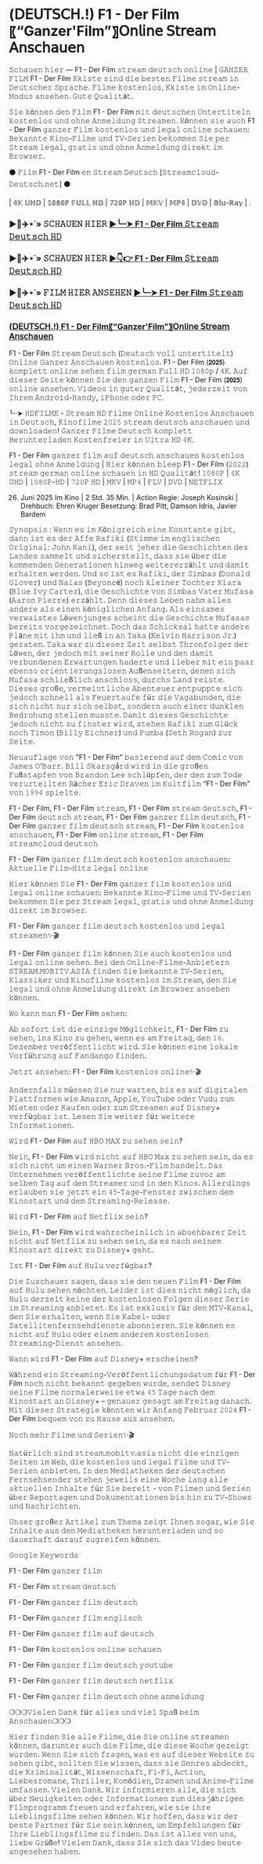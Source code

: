 # (𝖣𝖤𝖴𝖳𝖲𝖢𝖧.!) F1 - Der Film〖“Ganzer'Film”〗𝖮𝗇𝗅𝗂𝗇𝖾 𝖲𝗍𝗋𝖾𝖺𝗆 𝖠𝗇𝗌𝖼𝗁𝖺𝗎𝖾𝗇

𝚂𝚌𝚑𝚊𝚞𝚎𝚗 𝚑𝚒𝚎𝚛 ― F1 - Der Film 𝚜𝚝𝚛𝚎𝚊𝚖 𝚍𝚎𝚞𝚝𝚜𝚌𝚑 𝚘𝚗𝚕𝚒𝚗𝚎 | 𝙶𝙰𝙽𝚉𝙴𝚁 𝙵𝙸𝙻𝙼 F1 - Der Film 𝙺𝚔𝚒𝚜𝚝𝚎 𝚜𝚒𝚗𝚍 𝚍𝚒𝚎 𝚋𝚎𝚜𝚝𝚎𝚗 𝙵𝚒𝚕𝚖𝚎 𝚜𝚝𝚛𝚎𝚊𝚖 𝚒𝚗 𝙳𝚎𝚞𝚝𝚜𝚌𝚑𝚎𝚛 𝚂𝚙𝚛𝚊𝚌𝚑𝚎. 𝙵𝚒𝚕𝚖𝚎 𝚔𝚘𝚜𝚝𝚎𝚗𝚕𝚘𝚜, 𝙺𝚔𝚒𝚜𝚝𝚎 𝚒𝚖 𝙾𝚗𝚕𝚒𝚗𝚎-𝙼𝚘𝚍𝚞𝚜 𝚊𝚗𝚜𝚎𝚑𝚎𝚗. 𝙶𝚞𝚝𝚎 𝚀𝚞𝚊𝚕𝚒𝚝ä𝚝.

𝚂𝚒𝚎 𝚔ö𝚗𝚗𝚎𝚗 𝚍𝚎𝚗 𝙵𝚒𝚕𝚖 F1 - Der Film 𝚖𝚒𝚝 𝚍𝚎𝚞𝚝𝚜𝚌𝚑𝚎𝚗 𝚄𝚗𝚝𝚎𝚛𝚝𝚒𝚝𝚎𝚕𝚗 𝚔𝚘𝚜𝚝𝚎𝚗𝚕𝚘𝚜 𝚞𝚗𝚍 𝚘𝚑𝚗𝚎 𝙰𝚗𝚖𝚎𝚕𝚍𝚞𝚗𝚐 𝚂𝚝𝚛𝚎𝚊𝚖𝚎𝚗. 𝙺ö𝚗𝚗𝚎𝚗 𝚜𝚒𝚎 𝚊𝚞𝚌𝚑 F1 - Der Film 𝚐𝚊𝚗𝚣𝚎𝚛 𝙵𝚒𝚕𝚖 𝚔𝚘𝚜𝚝𝚎𝚗𝚕𝚘𝚜 𝚞𝚗𝚍 𝚕𝚎𝚐𝚊𝚕 𝚘𝚗𝚕𝚒𝚗𝚎 𝚜𝚌𝚑𝚊𝚞𝚎𝚗: 𝙱𝚎𝚔𝚊𝚗𝚗𝚝𝚎 𝙺𝚒𝚗𝚘-𝙵𝚒𝚕𝚖𝚎 𝚞𝚗𝚍 𝚃𝚅-𝚂𝚎𝚛𝚒𝚎𝚗 𝚋𝚎𝚔𝚘𝚖𝚖𝚎𝚗 𝚂𝚒𝚎 𝚙𝚎𝚛 𝚂𝚝𝚛𝚎𝚊𝚖 𝚕𝚎𝚐𝚊𝚕, 𝚐𝚛𝚊𝚝𝚒𝚜 𝚞𝚗𝚍 𝚘𝚑𝚗𝚎 𝙰𝚗𝚖𝚎𝚕𝚍𝚞𝚗𝚐 𝚍𝚒𝚛𝚎𝚔𝚝 𝚒𝚖 𝙱𝚛𝚘𝚠𝚜𝚎𝚛.

⚫ 𝙵𝚒𝚕𝚖 F1 - Der Film 𝚎𝚗 𝚂𝚝𝚛𝚎𝚊𝚖 𝙳𝚎𝚞𝚝𝚜𝚌𝚑 [𝚂𝚝𝚛𝚎𝚊𝚖𝚌𝚕𝚘𝚞𝚍-𝙳𝚎𝚞𝚝𝚜𝚌𝚑.𝚗𝚎𝚝] ⚫

| 𝟜𝕂 𝕌ℍ𝔻 | 𝟙𝟘𝟠𝟘ℙ 𝔽𝕌𝕃𝕃 ℍ𝔻 | 𝟟𝟚𝟘ℙ ℍ𝔻 | 𝕄𝕂𝕍 | 𝕄ℙ𝟜 | 𝔻𝕍𝔻 | 𝔹𝕝𝕦-ℝ𝕒𝕪 | .

### ▶️🔹✈️⋆˙» 𝚂𝙲𝙷𝙰𝚄𝙴𝙽 𝙷𝙸𝙴𝚁 [▶️╰┈➤ F1 - Der Film 𝚂𝚝𝚛𝚎𝚊𝚖 𝙳𝚎𝚞𝚝𝚜𝚌𝚑 𝙷𝙳](https://t.co/uEZcRUqeC3)

### ▶️🔹✈️⋆˙» 𝚂𝙲𝙷𝙰𝚄𝙴𝙽 𝙷𝙸𝙴𝚁 [▶👇👉 F1 - Der Film 𝚂𝚝𝚛𝚎𝚊𝚖 𝙳𝚎𝚞𝚝𝚜𝚌𝚑 𝙷𝙳](https://t.co/uEZcRUqeC3)

### ▶️🔹✈️⋆˙» 𝙵𝙸𝙻𝙼 𝙷𝙸𝙴𝚁 𝙰𝙽𝚂𝙴𝙷𝙴𝙽 [▶️╰┈➤ F1 - Der Film 𝚂𝚝𝚛𝚎𝚊𝚖 𝙳𝚎𝚞𝚝𝚜𝚌𝚑 𝙷𝙳](https://t.co/uEZcRUqeC3)

### [(𝖣𝖤𝖴𝖳𝖲𝖢𝖧.!) F1 - Der Film〖“Ganzer'Film”〗𝖮𝗇𝗅𝗂𝗇𝖾 𝖲𝗍𝗋𝖾𝖺𝗆 𝖠𝗇𝗌𝖼𝗁𝖺𝗎𝖾𝗇](https://t.co/uEZcRUqeC3)

F1 - Der Film 𝚂𝚝𝚛𝚎𝚊𝚖 𝙳𝚎𝚞𝚝𝚜𝚌𝚑 (𝙳𝚎𝚞𝚝𝚜𝚌𝚑 𝚟𝚘𝚕𝚕 𝚞𝚗𝚝𝚎𝚛𝚝𝚒𝚝𝚎𝚕𝚝) 𝙾𝚗𝚕𝚒𝚗𝚎 𝙶𝚊𝚗𝚣𝚎𝚛 𝙰𝚗𝚜𝚌𝚑𝚊𝚞𝚎𝚗 𝚔𝚘𝚜𝚝𝚎𝚗𝚕𝚘𝚜. F1 - Der Film (𝟮𝟬𝟮𝟱) 𝚔𝚘𝚖𝚙𝚕𝚎𝚝𝚝 𝚘𝚗𝚕𝚒𝚗𝚎 𝚜𝚎𝚑𝚎𝚗 𝚏𝚒𝚕𝚖 𝚐𝚎𝚛𝚖𝚊𝚗 𝙵𝚞𝚕𝚕 𝙷𝙳 𝟷𝟶𝟾𝟶𝚙 / 𝟺𝙺. 𝙰𝚞𝚏 𝚍𝚒𝚎𝚜𝚎𝚛 𝚂𝚎𝚒𝚝𝚎 𝚔ö𝚗𝚗𝚎𝚗 𝚂𝚒𝚎 𝚍𝚎𝚗 𝚐𝚊𝚗𝚣𝚎𝚗 𝙵𝚒𝚕𝚖 F1 - Der Film (𝟮𝟬𝟮𝟱) 𝚘𝚗𝚕𝚒𝚗𝚎 𝚊𝚗𝚜𝚎𝚑𝚎𝚗. 𝚅𝚒𝚍𝚎𝚘𝚜 𝚒𝚗 𝚐𝚞𝚝𝚎𝚛 𝚀𝚞𝚊𝚕𝚒𝚝ä𝚝, 𝚓𝚎𝚍𝚎𝚛𝚣𝚎𝚒𝚝 𝚟𝚘𝚗 𝙸𝚑𝚛𝚎𝚖 𝙰𝚗𝚍𝚛𝚘𝚒𝚍-𝙷𝚊𝚗𝚍𝚢, 𝚒𝙿𝚑𝚘𝚗𝚎 𝚘𝚍𝚎𝚛 𝙿𝙲.

╰┈➤ 𝙷𝙳𝙵𝙸𝙻𝙼𝙴 - 𝚂𝚝𝚛𝚎𝚊𝚖 𝙷𝙳 𝙵𝚒𝚕𝚖𝚎 𝙾𝚗𝚕𝚒𝚗𝚎 𝙺𝚘𝚜𝚝𝚎𝚗𝚕𝚘𝚜 𝙰𝚗𝚜𝚌𝚑𝚊𝚞𝚎𝚗 𝚒𝚗 𝙳𝚎𝚞𝚝𝚜𝚌𝚑, 𝙺𝚒𝚗𝚘𝚏𝚒𝚕𝚖𝚎 𝟸𝟶𝟸𝟻 𝚜𝚝𝚛𝚎𝚊𝚖 𝚍𝚎𝚞𝚝𝚜𝚌𝚑 𝚊𝚗𝚜𝚌𝚑𝚊𝚞𝚎𝚗 𝚞𝚗𝚍 𝚍𝚘𝚠𝚗𝚕𝚘𝚊𝚍𝚎𝚗! 𝙶𝚊𝚗𝚣𝚎𝚛 𝙵𝚒𝚕𝚖𝚎 𝙳𝚎𝚞𝚝𝚜𝚌𝚑 𝚔𝚘𝚖𝚙𝚕𝚎𝚝𝚝 𝙷𝚎𝚛𝚞𝚗𝚝𝚎𝚛𝚕𝚊𝚍𝚎𝚗 𝙺𝚘𝚜𝚝𝚎𝚗𝚏𝚛𝚎𝚒𝚎𝚛 𝚒𝚗 𝚄𝚕𝚝𝚛𝚊 𝙷𝙳 𝟺𝙺.

F1 - Der Film 𝚐𝚊𝚗𝚣𝚎𝚛 𝚏𝚒𝚕𝚖 𝚊𝚞𝚏 𝚍𝚎𝚞𝚝𝚜𝚌𝚑 𝚊𝚗𝚜𝚌𝚑𝚊𝚞𝚎𝚗 𝚔𝚘𝚜𝚝𝚎𝚗𝚕𝚘𝚜 𝚕𝚎𝚐𝚊𝚕 𝚘𝚑𝚗𝚎 𝙰𝚗𝚖𝚎𝚕𝚍𝚞𝚗𝚐 | 𝙷𝚒𝚎𝚛 𝚔ö𝚗𝚗𝚎𝚗 𝚋𝚕𝚎𝚎𝚙 F1 - Der Film (𝟸𝟶𝟸𝟸) 𝚜𝚝𝚛𝚎𝚊𝚖 𝚐𝚎𝚛𝚖𝚊𝚗 𝚘𝚗𝚕𝚒𝚗𝚎 𝚜𝚌𝚑𝚊𝚞𝚎𝚗 𝚒𝚗 𝙷𝙳 𝚀𝚞𝚊𝚕𝚒𝚝ä𝚝! 𝟷𝟶𝟾𝟶𝙿 | 𝟺𝙺 𝚄𝙷𝙳 | 𝟷𝟶𝟾𝟶𝙿-𝙷𝙳 | 𝟽𝟸𝟶𝙿 𝙷𝙳 | 𝙼𝙺𝚅 | 𝙼𝙿𝟺 | 𝙵𝙻𝚅 | 𝙳𝚅𝙳 | 𝙽𝙴𝚃𝙵𝙻𝙸𝚇

26. Juni 2025 Im Kino | 2 Std. 35 Min. | Action
Regie: Joseph Kosinski | Drehbuch: Ehren Kruger
Besetzung: Brad Pitt, Damson Idris, Javier Bardem

𝚂𝚢𝚗𝚘𝚙𝚜𝚒𝚜 : 𝚆𝚎𝚗𝚗 𝚎𝚜 𝚒𝚖 𝙺ö𝚗𝚒𝚐𝚛𝚎𝚒𝚌𝚑 𝚎𝚒𝚗𝚎 𝙺𝚘𝚗𝚜𝚝𝚊𝚗𝚝𝚎 𝚐𝚒𝚋𝚝, 𝚍𝚊𝚗𝚗 𝚒𝚜𝚝 𝚎𝚜 𝚍𝚎𝚛 𝙰𝚏𝚏𝚎 𝚁𝚊𝚏𝚒𝚔𝚒 (𝚂𝚝𝚒𝚖𝚖𝚎 𝚒𝚖 𝚎𝚗𝚐𝚕𝚒𝚜𝚌𝚑𝚎𝚗 𝙾𝚛𝚒𝚐𝚒𝚗𝚊𝚕: 𝙹𝚘𝚑𝚗 𝙺𝚊𝚗𝚒), 𝚍𝚎𝚛 𝚜𝚎𝚒𝚝 𝚓𝚎𝚑𝚎𝚛 𝚍𝚒𝚎 𝙶𝚎𝚜𝚌𝚑𝚒𝚌𝚑𝚝𝚎𝚗 𝚍𝚎𝚜 𝙻𝚊𝚗𝚍𝚎𝚜 𝚜𝚊𝚖𝚖𝚎𝚕𝚝 𝚞𝚗𝚍 𝚜𝚒𝚌𝚑𝚎𝚛𝚜𝚝𝚎𝚕𝚕𝚝, 𝚍𝚊𝚜𝚜 𝚜𝚒𝚎 ü𝚋𝚎𝚛 𝚍𝚒𝚎 𝚔𝚘𝚖𝚖𝚎𝚗𝚍𝚎𝚗 𝙶𝚎𝚗𝚎𝚛𝚊𝚝𝚒𝚘𝚗𝚎𝚗 𝚑𝚒𝚗𝚠𝚎𝚐 𝚠𝚎𝚒𝚝𝚎𝚛𝚎𝚛𝚣ä𝚑𝚕𝚝 𝚞𝚗𝚍 𝚍𝚊𝚖𝚒𝚝 𝚎𝚛𝚑𝚊𝚕𝚝𝚎𝚗 𝚠𝚎𝚛𝚍𝚎𝚗. 𝚄𝚗𝚍 𝚜𝚘 𝚒𝚜𝚝 𝚎𝚜 𝚁𝚊𝚏𝚒𝚔𝚒, 𝚍𝚎𝚛 𝚂𝚒𝚖𝚋𝚊𝚜 (𝙳𝚘𝚗𝚊𝚕𝚍 𝙶𝚕𝚘𝚟𝚎𝚛) 𝚞𝚗𝚍 𝙽𝚊𝚕𝚊𝚜 (𝙱𝚎𝚢𝚘𝚗𝚌é) 𝚗𝚘𝚌𝚑 𝚔𝚕𝚎𝚒𝚗𝚎𝚛 𝚃𝚘𝚌𝚑𝚝𝚎𝚛 𝙺𝚒𝚊𝚛𝚊 (𝙱𝚕𝚞𝚎 𝙸𝚟𝚢 𝙲𝚊𝚛𝚝𝚎𝚛), 𝚍𝚒𝚎 𝙶𝚎𝚜𝚌𝚑𝚒𝚌𝚑𝚝𝚎 𝚟𝚘𝚗 𝚂𝚒𝚖𝚋𝚊𝚜 𝚅𝚊𝚝𝚎𝚛 𝙼𝚞𝚏𝚊𝚜𝚊 (𝙰𝚊𝚛𝚘𝚗 𝙿𝚒𝚎𝚛𝚛𝚎) 𝚎𝚛𝚣ä𝚑𝚕𝚝. 𝙳𝚎𝚗𝚗 𝚍𝚒𝚎𝚜𝚎𝚜 𝙻𝚎𝚋𝚎𝚗 𝚗𝚊𝚑𝚖 𝚊𝚕𝚕𝚎𝚜 𝚊𝚗𝚍𝚎𝚛𝚎 𝚊𝚕𝚜 𝚎𝚒𝚗𝚎𝚗 𝚔ö𝚗𝚒𝚐𝚕𝚒𝚌𝚑𝚎𝚗 𝙰𝚗𝚏𝚊𝚗𝚐. 𝙰𝚕𝚜 𝚎𝚒𝚗𝚜𝚊𝚖𝚎𝚜 𝚟𝚎𝚛𝚠𝚊𝚒𝚜𝚝𝚎𝚜 𝙻ö𝚠𝚎𝚗𝚓𝚞𝚗𝚐𝚎𝚜 𝚜𝚌𝚑𝚎𝚒𝚗𝚝 𝚍𝚒𝚎 𝙶𝚎𝚜𝚌𝚑𝚒𝚌𝚑𝚝𝚎 𝙼𝚞𝚏𝚊𝚜𝚊𝚜 𝚋𝚎𝚛𝚎𝚒𝚝𝚜 𝚟𝚘𝚛𝚐𝚎𝚣𝚎𝚒𝚌𝚑𝚗𝚎𝚝. 𝙳𝚘𝚌𝚑 𝚍𝚊𝚜 𝚂𝚌𝚑𝚒𝚌𝚔𝚜𝚊𝚕 𝚑𝚊𝚝𝚝𝚎 𝚊𝚗𝚍𝚎𝚛𝚎 𝙿𝚕ä𝚗𝚎 𝚖𝚒𝚝 𝚒𝚑𝚖 𝚞𝚗𝚍 𝚕𝚒𝚎ß 𝚒𝚗 𝚊𝚗 𝚃𝚊𝚔𝚊 (𝙺𝚎𝚕𝚟𝚒𝚗 𝙷𝚊𝚛𝚛𝚒𝚜𝚘𝚗 𝙹𝚛.) 𝚐𝚎𝚛𝚊𝚝𝚎𝚗. 𝚃𝚊𝚔𝚊 𝚠𝚊𝚛 𝚣𝚞 𝚍𝚒𝚎𝚜𝚎𝚛 𝚉𝚎𝚒𝚝 𝚜𝚎𝚕𝚋𝚜𝚝 𝚃𝚑𝚛𝚘𝚗𝚏𝚘𝚕𝚐𝚎𝚛 𝚍𝚎𝚛 𝙻ö𝚠𝚎𝚗, 𝚍𝚎𝚛 𝚓𝚎𝚍𝚘𝚌𝚑 𝚖𝚒𝚝 𝚜𝚎𝚒𝚗𝚎𝚛 𝚁𝚘𝚕𝚕𝚎 𝚞𝚗𝚍 𝚍𝚎𝚗 𝚍𝚊𝚖𝚒𝚝 𝚟𝚎𝚛𝚋𝚞𝚗𝚍𝚎𝚗𝚎𝚗 𝙴𝚛𝚠𝚊𝚛𝚝𝚞𝚗𝚐𝚎𝚗 𝚑𝚊𝚍𝚎𝚛𝚝𝚎 𝚞𝚗𝚍 𝚕𝚒𝚎𝚋𝚎𝚛 𝚖𝚒𝚝 𝚎𝚒𝚗 𝚙𝚊𝚊𝚛 𝚎𝚋𝚎𝚗𝚜𝚘 𝚘𝚛𝚒𝚎𝚗𝚝𝚒𝚎𝚛𝚞𝚗𝚐𝚜𝚕𝚘𝚜𝚎𝚗 𝙰𝚞ß𝚎𝚗𝚜𝚎𝚒𝚝𝚎𝚛𝚗, 𝚍𝚎𝚗𝚎𝚗 𝚜𝚒𝚌𝚑 𝙼𝚞𝚏𝚊𝚜𝚊 𝚜𝚌𝚑𝚕𝚒𝚎ß𝚕𝚒𝚌𝚑 𝚊𝚗𝚜𝚌𝚑𝚕𝚘𝚜𝚜, 𝚍𝚞𝚛𝚌𝚑𝚜 𝙻𝚊𝚗𝚍 𝚛𝚎𝚒𝚜𝚝𝚎. 𝙳𝚒𝚎𝚜𝚎𝚜 𝚐𝚛𝚘ß𝚎, 𝚟𝚎𝚛𝚖𝚎𝚒𝚗𝚝𝚕𝚒𝚌𝚑𝚎 𝙰𝚋𝚎𝚗𝚝𝚎𝚞𝚎𝚛 𝚎𝚗𝚝𝚙𝚞𝚙𝚙𝚝𝚎 𝚜𝚒𝚌𝚑 𝚓𝚎𝚍𝚘𝚌𝚑 𝚜𝚌𝚑𝚗𝚎𝚕𝚕 𝚊𝚕𝚜 𝙵𝚎𝚞𝚎𝚛𝚝𝚊𝚞𝚏𝚎 𝚏ü𝚛 𝚍𝚒𝚎 𝚅𝚊𝚐𝚊𝚋𝚞𝚗𝚍𝚎𝚗, 𝚍𝚒𝚎 𝚜𝚒𝚌𝚑 𝚗𝚒𝚌𝚑𝚝 𝚗𝚞𝚛 𝚜𝚒𝚌𝚑 𝚜𝚎𝚕𝚋𝚜𝚝, 𝚜𝚘𝚗𝚍𝚎𝚛𝚗 𝚊𝚞𝚌𝚑 𝚎𝚒𝚗𝚎𝚛 𝚍𝚞𝚗𝚔𝚕𝚎𝚗 𝙱𝚎𝚍𝚛𝚘𝚑𝚞𝚗𝚐 𝚜𝚝𝚎𝚕𝚕𝚎𝚗 𝚖𝚞𝚜𝚜𝚝𝚎. 𝙳𝚊𝚖𝚒𝚝 𝚍𝚒𝚎𝚜𝚎𝚜 𝙶𝚎𝚜𝚌𝚑𝚒𝚌𝚑𝚝𝚎 𝚓𝚎𝚍𝚘𝚌𝚑 𝚗𝚒𝚌𝚑𝚝 𝚣𝚞 𝚏𝚒𝚗𝚜𝚝𝚎𝚛 𝚠𝚒𝚛𝚍, 𝚜𝚝𝚎𝚑𝚎𝚗 𝚁𝚊𝚏𝚒𝚔𝚒 𝚣𝚞𝚖 𝙶𝚕ü𝚌𝚔 𝚗𝚘𝚌𝚑 𝚃𝚒𝚖𝚘𝚗 (𝙱𝚒𝚕𝚕𝚢 𝙴𝚒𝚌𝚑𝚗𝚎𝚛) 𝚞𝚗𝚍 𝙿𝚞𝚖𝚋𝚊 (𝚂𝚎𝚝𝚑 𝚁𝚘𝚐𝚊𝚗) 𝚣𝚞𝚛 𝚂𝚎𝚒𝚝𝚎.

𝙽𝚎𝚞𝚊𝚞𝚏𝚕𝚊𝚐𝚎 𝚟𝚘𝚗 "F1 - Der Film" 𝚋𝚊𝚜𝚒𝚎𝚛𝚎𝚗𝚍 𝚊𝚞𝚏 𝚍𝚎𝚖 𝙲𝚘𝚖𝚒𝚌 𝚟𝚘𝚗 𝙹𝚊𝚖𝚎𝚜 𝙾'𝙱𝚊𝚛𝚛. 𝙱𝚒𝚕𝚕 𝚂𝚔𝚊𝚛𝚜𝚐å𝚛𝚍 𝚠𝚒𝚛𝚍 𝚒𝚗 𝚍𝚒𝚎 𝚐𝚛𝚘ß𝚎𝚗 𝙵𝚞ß𝚜𝚝𝚊𝚙𝚏𝚎𝚗 𝚟𝚘𝚗 𝙱𝚛𝚊𝚗𝚍𝚘𝚗 𝙻𝚎𝚎 𝚜𝚌𝚑𝚕ü𝚙𝚏𝚎𝚗, 𝚍𝚎𝚛 𝚍𝚎𝚗 𝚣𝚞𝚖 𝚃𝚘𝚍𝚎 𝚟𝚎𝚛𝚞𝚛𝚝𝚎𝚒𝚕𝚝𝚎𝚗 𝚁ä𝚌𝚑𝚎𝚛 𝙴𝚛𝚒𝚌 𝙳𝚛𝚊𝚟𝚎𝚗 𝚒𝚖 𝙺𝚞𝚕𝚝𝚏𝚒𝚕𝚖 “F1 - Der Film" 𝚟𝚘𝚗 𝟷𝟿𝟿𝟺 𝚜𝚙𝚒𝚎𝚕𝚝𝚎.

F1 - Der Film, F1 - Der Film 𝚜𝚝𝚛𝚎𝚊𝚖, F1 - Der Film 𝚜𝚝𝚛𝚎𝚊𝚖 𝚍𝚎𝚞𝚝𝚜𝚌𝚑, F1 - Der Film 𝚍𝚎𝚞𝚝𝚜𝚌𝚑 𝚜𝚝𝚛𝚎𝚊𝚖, F1 - Der Film 𝚐𝚊𝚗𝚣𝚎𝚛 𝚏𝚒𝚕𝚖 𝚍𝚎𝚞𝚝𝚜𝚌𝚑, F1 - Der Film 𝚐𝚊𝚗𝚣𝚎𝚛 𝚏𝚒𝚕𝚖 𝚍𝚎𝚞𝚝𝚜𝚌𝚑 𝚜𝚝𝚛𝚎𝚊𝚖, F1 - Der Film 𝚔𝚘𝚜𝚝𝚎𝚗𝚕𝚘𝚜 𝚊𝚗𝚜𝚌𝚑𝚊𝚞𝚎𝚗, F1 - Der Film 𝚘𝚗𝚕𝚒𝚗𝚎 𝚜𝚝𝚛𝚎𝚊𝚖, F1 - Der Film 𝚜𝚝𝚛𝚎𝚊𝚖𝚌𝚕𝚘𝚞𝚍 𝚍𝚎𝚞𝚝𝚜𝚌𝚑

F1 - Der Film 𝚐𝚊𝚗𝚣𝚎𝚛 𝚏𝚒𝚕𝚖 𝚍𝚎𝚞𝚝𝚜𝚌𝚑 𝚔𝚘𝚜𝚝𝚎𝚗𝚕𝚘𝚜 𝚊𝚗𝚜𝚌𝚑𝚊𝚞𝚎𝚗: 𝙰𝚔𝚝𝚞𝚎𝚕𝚕𝚎 𝙵𝚒𝚕𝚖-𝙷𝚒𝚝𝚜 𝚕𝚎𝚐𝚊𝚕 𝚘𝚗𝚕𝚒𝚗𝚎

𝙷𝚒𝚎𝚛 𝚔ö𝚗𝚗𝚎𝚗 𝚂𝚒𝚎 F1 - Der Film 𝚐𝚊𝚗𝚣𝚎𝚛 𝚏𝚒𝚕𝚖 𝚔𝚘𝚜𝚝𝚎𝚗𝚕𝚘𝚜 𝚞𝚗𝚍 𝚕𝚎𝚐𝚊𝚕 𝚘𝚗𝚕𝚒𝚗𝚎 𝚜𝚌𝚑𝚊𝚞𝚎𝚗: 𝙱𝚎𝚔𝚊𝚗𝚗𝚝𝚎 𝙺𝚒𝚗𝚘-𝙵𝚒𝚕𝚖𝚎 𝚞𝚗𝚍 𝚃𝚅-𝚂𝚎𝚛𝚒𝚎𝚗 𝚋𝚎𝚔𝚘𝚖𝚖𝚎𝚗 𝚂𝚒𝚎 𝚙𝚎𝚛 𝚂𝚝𝚛𝚎𝚊𝚖 𝚕𝚎𝚐𝚊𝚕, 𝚐𝚛𝚊𝚝𝚒𝚜 𝚞𝚗𝚍 𝚘𝚑𝚗𝚎 𝙰𝚗𝚖𝚎𝚕𝚍𝚞𝚗𝚐 𝚍𝚒𝚛𝚎𝚔𝚝 𝚒𝚖 𝙱𝚛𝚘𝚠𝚜𝚎𝚛.

F1 - Der Film 𝚐𝚊𝚗𝚣𝚎𝚛 𝚏𝚒𝚕𝚖 𝚍𝚎𝚞𝚝𝚜𝚌𝚑 𝚔𝚘𝚜𝚝𝚎𝚗𝚕𝚘𝚜 𝚞𝚗𝚍 𝚕𝚎𝚐𝚊𝚕 𝚜𝚝𝚛𝚎𝚊𝚖𝚎𝚗✨🎬

F1 - Der Film 𝚐𝚊𝚗𝚣𝚎𝚛 𝚏𝚒𝚕𝚖 𝚔ö𝚗𝚗𝚎𝚗 𝚂𝚒𝚎 𝚊𝚞𝚌𝚑 𝚔𝚘𝚜𝚝𝚎𝚗𝚕𝚘𝚜 𝚞𝚗𝚍 𝚕𝚎𝚐𝚊𝚕 𝚘𝚗𝚕𝚒𝚗𝚎 𝚜𝚎𝚑𝚎𝚗. 𝙱𝚎𝚒 𝚍𝚎𝚗 𝙾𝚗𝚕𝚒𝚗𝚎-𝙵𝚒𝚕𝚖𝚎-𝙰𝚗𝚋𝚒𝚎𝚝𝚎𝚛𝚗 𝚂𝚃𝚁𝙴𝙰𝙼.𝙼𝙾𝙱𝙸𝚃𝚅.𝙰𝚂𝙸𝙰 𝚏𝚒𝚗𝚍𝚎𝚗 𝚂𝚒𝚎 𝚋𝚎𝚔𝚊𝚗𝚗𝚝𝚎 𝚃𝚅-𝚂𝚎𝚛𝚒𝚎𝚗, 𝙺𝚕𝚊𝚜𝚜𝚒𝚔𝚎𝚛 𝚞𝚗𝚍 𝙺𝚒𝚗𝚘𝚏𝚒𝚕𝚖𝚎 𝚔𝚘𝚜𝚝𝚎𝚗𝚕𝚘𝚜 𝚒𝚖 𝚂𝚝𝚛𝚎𝚊𝚖, 𝚍𝚎𝚗 𝚂𝚒𝚎 𝚕𝚎𝚐𝚊𝚕 𝚞𝚗𝚍 𝚘𝚑𝚗𝚎 𝙰𝚗𝚖𝚎𝚕𝚍𝚞𝚗𝚐 𝚍𝚒𝚛𝚎𝚔𝚝 𝚒𝚖 𝙱𝚛𝚘𝚠𝚜𝚎𝚛 𝚊𝚗𝚜𝚎𝚑𝚎𝚗 𝚔ö𝚗𝚗𝚎𝚗.

𝚆𝚘 𝚔𝚊𝚗𝚗 𝚖𝚊𝚗 F1 - Der Film 𝚜𝚎𝚑𝚎𝚗:

𝙰𝚋 𝚜𝚘𝚏𝚘𝚛𝚝 𝚒𝚜𝚝 𝚍𝚒𝚎 𝚎𝚒𝚗𝚣𝚒𝚐𝚎 𝙼ö𝚐𝚕𝚒𝚌𝚑𝚔𝚎𝚒𝚝, F1 - Der Film 𝚣𝚞 𝚜𝚎𝚑𝚎𝚗, 𝚒𝚗𝚜 𝙺𝚒𝚗𝚘 𝚣𝚞 𝚐𝚎𝚑𝚎𝚗, 𝚠𝚎𝚗𝚗 𝚎𝚜 𝚊𝚖 𝙵𝚛𝚎𝚒𝚝𝚊𝚐, 𝚍𝚎𝚗 𝟷𝟼. 𝙳𝚎𝚣𝚎𝚖𝚋𝚎𝚛 𝚟𝚎𝚛ö𝚏𝚏𝚎𝚗𝚝𝚕𝚒𝚌𝚑𝚝 𝚠𝚒𝚛𝚍. 𝚂𝚒𝚎 𝚔ö𝚗𝚗𝚎𝚗 𝚎𝚒𝚗𝚎 𝚕𝚘𝚔𝚊𝚕𝚎 𝚅𝚘𝚛𝚏ü𝚑𝚛𝚞𝚗𝚐 𝚊𝚞𝚏 𝙵𝚊𝚗𝚍𝚊𝚗𝚐𝚘 𝚏𝚒𝚗𝚍𝚎𝚗.

𝙹𝚎𝚝𝚣𝚝 𝚊𝚗𝚜𝚎𝚑𝚎𝚗: F1 - Der Film 𝚔𝚘𝚜𝚝𝚎𝚗𝚕𝚘𝚜 𝚘𝚗𝚕𝚒𝚗𝚎✨🎬

𝙰𝚗𝚍𝚎𝚛𝚗𝚏𝚊𝚕𝚕𝚜 𝚖ü𝚜𝚜𝚎𝚗 𝚂𝚒𝚎 𝚗𝚞𝚛 𝚠𝚊𝚛𝚝𝚎𝚗, 𝚋𝚒𝚜 𝚎𝚜 𝚊𝚞𝚏 𝚍𝚒𝚐𝚒𝚝𝚊𝚕𝚎𝚗 𝙿𝚕𝚊𝚝𝚝𝚏𝚘𝚛𝚖𝚎𝚗 𝚠𝚒𝚎 𝙰𝚖𝚊𝚣𝚘𝚗, 𝙰𝚙𝚙𝚕𝚎, 𝚈𝚘𝚞𝚃𝚞𝚋𝚎 𝚘𝚍𝚎𝚛 𝚅𝚞𝚍𝚞 𝚣𝚞𝚖 𝙼𝚒𝚎𝚝𝚎𝚗 𝚘𝚍𝚎𝚛 𝙺𝚊𝚞𝚏𝚎𝚗 𝚘𝚍𝚎𝚛 𝚣𝚞𝚖 𝚂𝚝𝚛𝚎𝚊𝚖𝚎𝚗 𝚊𝚞𝚏 𝙳𝚒𝚜𝚗𝚎𝚢+ 𝚟𝚎𝚛𝚏ü𝚐𝚋𝚊𝚛 𝚒𝚜𝚝. 𝙻𝚎𝚜𝚎𝚗 𝚂𝚒𝚎 𝚠𝚎𝚒𝚝𝚎𝚛 𝚏ü𝚛 𝚠𝚎𝚒𝚝𝚎𝚛𝚎 𝙸𝚗𝚏𝚘𝚛𝚖𝚊𝚝𝚒𝚘𝚗𝚎𝚗.

𝚆𝚒𝚛𝚍 F1 - Der Film 𝚊𝚞𝚏 𝙷𝙱𝙾 𝙼𝙰𝚇 𝚣𝚞 𝚜𝚎𝚑𝚎𝚗 𝚜𝚎𝚒𝚗?

𝙽𝚎𝚒𝚗, F1 - Der Film 𝚠𝚒𝚛𝚍 𝚗𝚒𝚌𝚑𝚝 𝚊𝚞𝚏 𝙷𝙱𝙾 𝙼𝚊𝚡 𝚣𝚞 𝚜𝚎𝚑𝚎𝚗 𝚜𝚎𝚒𝚗, 𝚍𝚊 𝚎𝚜 𝚜𝚒𝚌𝚑 𝚗𝚒𝚌𝚑𝚝 𝚞𝚖 𝚎𝚒𝚗𝚎𝚗 𝚆𝚊𝚛𝚗𝚎𝚛 𝙱𝚛𝚘𝚜.-𝙵𝚒𝚕𝚖 𝚑𝚊𝚗𝚍𝚎𝚕𝚝. 𝙳𝚊𝚜 𝚄𝚗𝚝𝚎𝚛𝚗𝚎𝚑𝚖𝚎𝚗 𝚟𝚎𝚛ö𝚏𝚏𝚎𝚗𝚝𝚕𝚒𝚌𝚑𝚝𝚎 𝚜𝚎𝚒𝚗𝚎 𝙵𝚒𝚕𝚖𝚎 𝚣𝚞𝚟𝚘𝚛 𝚊𝚖 𝚜𝚎𝚕𝚋𝚎𝚗 𝚃𝚊𝚐 𝚊𝚞𝚏 𝚍𝚎𝚖 𝚂𝚝𝚛𝚎𝚊𝚖𝚎𝚛 𝚞𝚗𝚍 𝚒𝚗 𝚍𝚎𝚗 𝙺𝚒𝚗𝚘𝚜. 𝙰𝚕𝚕𝚎𝚛𝚍𝚒𝚗𝚐𝚜 𝚎𝚛𝚕𝚊𝚞𝚋𝚎𝚗 𝚜𝚒𝚎 𝚓𝚎𝚝𝚣𝚝 𝚎𝚒𝚗 𝟺𝟻-𝚃𝚊𝚐𝚎-𝙵𝚎𝚗𝚜𝚝𝚎𝚛 𝚣𝚠𝚒𝚜𝚌𝚑𝚎𝚗 𝚍𝚎𝚖 𝙺𝚒𝚗𝚘𝚜𝚝𝚊𝚛𝚝 𝚞𝚗𝚍 𝚍𝚎𝚖 𝚂𝚝𝚛𝚎𝚊𝚖𝚒𝚗𝚐-𝚁𝚎𝚕𝚎𝚊𝚜𝚎.

𝚆𝚒𝚛𝚍 F1 - Der Film 𝚊𝚞𝚏 𝙽𝚎𝚝𝚏𝚕𝚒𝚡 𝚜𝚎𝚒𝚗?

𝙽𝚎𝚒𝚗, F1 - Der Film 𝚠𝚒𝚛𝚍 𝚠𝚊𝚑𝚛𝚜𝚌𝚑𝚎𝚒𝚗𝚕𝚒𝚌𝚑 𝚒𝚗 𝚊𝚋𝚜𝚎𝚑𝚋𝚊𝚛𝚎𝚛 𝚉𝚎𝚒𝚝 𝚗𝚒𝚌𝚑𝚝 𝚊𝚞𝚏 𝙽𝚎𝚝𝚏𝚕𝚒𝚡 𝚣𝚞 𝚜𝚎𝚑𝚎𝚗 𝚜𝚎𝚒𝚗, 𝚍𝚊 𝚎𝚜 𝚗𝚊𝚌𝚑 𝚜𝚎𝚒𝚗𝚎𝚖 𝙺𝚒𝚗𝚘𝚜𝚝𝚊𝚛𝚝 𝚍𝚒𝚛𝚎𝚔𝚝 𝚣𝚞 𝙳𝚒𝚜𝚗𝚎𝚢+ 𝚐𝚎𝚑𝚝.

𝙸𝚜𝚝 F1 - Der Film 𝚊𝚞𝚏 𝙷𝚞𝚕𝚞 𝚟𝚎𝚛𝚏ü𝚐𝚋𝚊𝚛?

𝙳𝚒𝚎 𝚉𝚞𝚜𝚌𝚑𝚊𝚞𝚎𝚛 𝚜𝚊𝚐𝚎𝚗, 𝚍𝚊𝚜𝚜 𝚜𝚒𝚎 𝚍𝚎𝚗 𝚗𝚎𝚞𝚎𝚗 𝙵𝚒𝚕𝚖 F1 - Der Film 𝚊𝚞𝚏 𝙷𝚞𝚕𝚞 𝚜𝚎𝚑𝚎𝚗 𝚖ö𝚌𝚑𝚝𝚎𝚗. 𝙻𝚎𝚒𝚍𝚎𝚛 𝚒𝚜𝚝 𝚍𝚒𝚎𝚜 𝚗𝚒𝚌𝚑𝚝 𝚖ö𝚐𝚕𝚒𝚌𝚑, 𝚍𝚊 𝙷𝚞𝚕𝚞 𝚍𝚎𝚛𝚣𝚎𝚒𝚝 𝚔𝚎𝚒𝚗𝚎 𝚍𝚎𝚛 𝚔𝚘𝚜𝚝𝚎𝚗𝚕𝚘𝚜𝚎𝚗 𝙵𝚘𝚕𝚐𝚎𝚗 𝚍𝚒𝚎𝚜𝚎𝚛 𝚂𝚎𝚛𝚒𝚎 𝚒𝚖 𝚂𝚝𝚛𝚎𝚊𝚖𝚒𝚗𝚐 𝚊𝚗𝚋𝚒𝚎𝚝𝚎𝚝. 𝙴𝚜 𝚒𝚜𝚝 𝚎𝚡𝚔𝚕𝚞𝚜𝚒𝚟 𝚏ü𝚛 𝚍𝚎𝚗 𝙼𝚃𝚅-𝙺𝚊𝚗𝚊𝚕, 𝚍𝚎𝚗 𝚂𝚒𝚎 𝚎𝚛𝚑𝚊𝚕𝚝𝚎𝚗, 𝚠𝚎𝚗𝚗 𝚂𝚒𝚎 𝙺𝚊𝚋𝚎𝚕- 𝚘𝚍𝚎𝚛 𝚂𝚊𝚝𝚎𝚕𝚕𝚒𝚝𝚎𝚗𝚏𝚎𝚛𝚗𝚜𝚎𝚑𝚍𝚒𝚎𝚗𝚜𝚝𝚎 𝚊𝚋𝚘𝚗𝚗𝚒𝚎𝚛𝚎𝚗. 𝚂𝚒𝚎 𝚔ö𝚗𝚗𝚎𝚗 𝚎𝚜 𝚗𝚒𝚌𝚑𝚝 𝚊𝚞𝚏 𝙷𝚞𝚕𝚞 𝚘𝚍𝚎𝚛 𝚎𝚒𝚗𝚎𝚖 𝚊𝚗𝚍𝚎𝚛𝚎𝚗 𝚔𝚘𝚜𝚝𝚎𝚗𝚕𝚘𝚜𝚎𝚗 𝚂𝚝𝚛𝚎𝚊𝚖𝚒𝚗𝚐-𝙳𝚒𝚎𝚗𝚜𝚝 𝚊𝚗𝚜𝚎𝚑𝚎𝚗.

𝚆𝚊𝚗𝚗 𝚠𝚒𝚛𝚍 F1 - Der Film 𝚊𝚞𝚏 𝙳𝚒𝚜𝚗𝚎𝚢+ 𝚎𝚛𝚜𝚌𝚑𝚎𝚒𝚗𝚎𝚗?

𝚆ä𝚑𝚛𝚎𝚗𝚍 𝚎𝚒𝚗 𝚂𝚝𝚛𝚎𝚊𝚖𝚒𝚗𝚐-𝚅𝚎𝚛ö𝚏𝚏𝚎𝚗𝚝𝚕𝚒𝚌𝚑𝚞𝚗𝚐𝚜𝚍𝚊𝚝𝚞𝚖 𝚏ü𝚛 F1 - Der Film 𝚗𝚘𝚌𝚑 𝚗𝚒𝚌𝚑𝚝 𝚋𝚎𝚔𝚊𝚗𝚗𝚝 𝚐𝚎𝚐𝚎𝚋𝚎𝚗 𝚠𝚞𝚛𝚍𝚎, 𝚜𝚎𝚗𝚍𝚎𝚝 𝙳𝚒𝚜𝚗𝚎𝚢 𝚜𝚎𝚒𝚗𝚎 𝙵𝚒𝚕𝚖𝚎 𝚗𝚘𝚛𝚖𝚊𝚕𝚎𝚛𝚠𝚎𝚒𝚜𝚎 𝚎𝚝𝚠𝚊 𝟺𝟻 𝚃𝚊𝚐𝚎 𝚗𝚊𝚌𝚑 𝚍𝚎𝚖 𝙺𝚒𝚗𝚘𝚜𝚝𝚊𝚛𝚝 𝚊𝚗 𝙳𝚒𝚜𝚗𝚎𝚢+ – 𝚐𝚎𝚗𝚊𝚞𝚎𝚛 𝚐𝚎𝚜𝚊𝚐𝚝 𝚊𝚖 𝙵𝚛𝚎𝚒𝚝𝚊𝚐 𝚍𝚊𝚗𝚊𝚌𝚑. 𝙼𝚒𝚝 𝚍𝚒𝚎𝚜𝚎𝚛 𝚂𝚝𝚛𝚊𝚝𝚎𝚐𝚒𝚎 𝚔ö𝚗𝚗𝚝𝚎𝚗 𝚠𝚒𝚛 𝙰𝚗𝚏𝚊𝚗𝚐 𝙵𝚎𝚋𝚛𝚞𝚊𝚛 𝟸𝟶𝟸𝟺 F1 - Der Film 𝚋𝚎𝚚𝚞𝚎𝚖 𝚟𝚘𝚗 𝚣𝚞 𝙷𝚊𝚞𝚜𝚎 𝚊𝚞𝚜 𝚊𝚗𝚜𝚎𝚑𝚎𝚗.

𝙽𝚘𝚌𝚑 𝚖𝚎𝚑𝚛 𝙵𝚒𝚕𝚖𝚎 𝚞𝚗𝚍 𝚂𝚎𝚛𝚒𝚎𝚗✨🎬

𝙽𝚊𝚝ü𝚛𝚕𝚒𝚌𝚑 𝚜𝚒𝚗𝚍 𝚜𝚝𝚛𝚎𝚊𝚖.𝚖𝚘𝚋𝚒𝚝𝚟.𝚊𝚜𝚒𝚊 𝚗𝚒𝚌𝚑𝚝 𝚍𝚒𝚎 𝚎𝚒𝚗𝚣𝚒𝚐𝚎𝚗 𝚂𝚎𝚒𝚝𝚎𝚗 𝚒𝚖 𝚆𝚎𝚋, 𝚍𝚒𝚎 𝚔𝚘𝚜𝚝𝚎𝚗𝚕𝚘𝚜 𝚞𝚗𝚍 𝚕𝚎𝚐𝚊𝚕 𝙵𝚒𝚕𝚖𝚎 𝚞𝚗𝚍 𝚃𝚅-𝚂𝚎𝚛𝚒𝚎𝚗 𝚊𝚗𝚋𝚒𝚎𝚝𝚎𝚗. 𝙸𝚗 𝚍𝚎𝚗 𝙼𝚎𝚍𝚒𝚊𝚝𝚑𝚎𝚔𝚎𝚗 𝚍𝚎𝚛 𝚍𝚎𝚞𝚝𝚜𝚌𝚑𝚎𝚗 𝙵𝚎𝚛𝚗𝚜𝚎𝚑𝚜𝚎𝚗𝚍𝚎𝚛 𝚜𝚝𝚎𝚑𝚎𝚗 𝚓𝚎𝚠𝚎𝚒𝚕𝚜 𝚎𝚒𝚗𝚎 𝚆𝚘𝚌𝚑𝚎 𝚕𝚊𝚗𝚐 𝚊𝚕𝚕𝚎 𝚊𝚔𝚝𝚞𝚎𝚕𝚕𝚎𝚗 𝙸𝚗𝚑𝚊𝚕𝚝𝚎 𝚏ü𝚛 𝚂𝚒𝚎 𝚋𝚎𝚛𝚎𝚒𝚝 - 𝚟𝚘𝚗 𝙵𝚒𝚕𝚖𝚎𝚗 𝚞𝚗𝚍 𝚂𝚎𝚛𝚒𝚎𝚗 ü𝚋𝚎𝚛 𝚁𝚎𝚙𝚘𝚛𝚝𝚊𝚐𝚎𝚗 𝚞𝚗𝚍 𝙳𝚘𝚔𝚞𝚖𝚎𝚗𝚝𝚊𝚝𝚒𝚘𝚗𝚎𝚗 𝚋𝚒𝚜 𝚑𝚒𝚗 𝚣𝚞 𝚃𝚅-𝚂𝚑𝚘𝚠𝚜 𝚞𝚗𝚍 𝙽𝚊𝚌𝚑𝚛𝚒𝚌𝚑𝚝𝚎𝚗.

𝚄𝚗𝚜𝚎𝚛 𝚐𝚛𝚘ß𝚎𝚛 𝙰𝚛𝚝𝚒𝚔𝚎𝚕 𝚣𝚞𝚖 𝚃𝚑𝚎𝚖𝚊 𝚣𝚎𝚒𝚐𝚝 𝙸𝚑𝚗𝚎𝚗 𝚜𝚘𝚐𝚊𝚛, 𝚠𝚒𝚎 𝚂𝚒𝚎 𝙸𝚗𝚑𝚊𝚕𝚝𝚎 𝚊𝚞𝚜 𝚍𝚎𝚗 𝙼𝚎𝚍𝚒𝚊𝚝𝚑𝚎𝚔𝚎𝚗 𝚑𝚎𝚛𝚞𝚗𝚝𝚎𝚛𝚕𝚊𝚍𝚎𝚗 𝚞𝚗𝚍 𝚜𝚘 𝚍𝚊𝚞𝚎𝚛𝚑𝚊𝚏𝚝 𝚍𝚊𝚛𝚊𝚞𝚏 𝚣𝚞𝚐𝚛𝚎𝚒𝚏𝚎𝚗 𝚔ö𝚗𝚗𝚎𝚗.

𝙶𝚘𝚘𝚐𝚕𝚎 𝙺𝚎𝚢𝚠𝚘𝚛𝚍𝚜

F1 - Der Film 𝚐𝚊𝚗𝚣𝚎𝚛 𝚏𝚒𝚕𝚖

F1 - Der Film 𝚜𝚝𝚛𝚎𝚊𝚖 𝚍𝚎𝚞𝚝𝚜𝚌𝚑

F1 - Der Film 𝚐𝚊𝚗𝚣𝚎𝚛 𝚏𝚒𝚕𝚖 𝚍𝚎𝚞𝚝𝚜𝚌𝚑

F1 - Der Film 𝚐𝚊𝚗𝚣𝚎𝚛 𝚏𝚒𝚕𝚖 𝚎𝚗𝚐𝚕𝚒𝚜𝚌𝚑

F1 - Der Film 𝚐𝚊𝚗𝚣𝚎𝚛 𝚏𝚒𝚕𝚖 𝚊𝚞𝚏 𝚍𝚎𝚞𝚝𝚜𝚌𝚑

F1 - Der Film 𝚔𝚘𝚜𝚝𝚎𝚗𝚕𝚘𝚜 𝚘𝚗𝚕𝚒𝚗𝚎 𝚜𝚌𝚑𝚊𝚞𝚎𝚗

F1 - Der Film 𝚐𝚊𝚗𝚣𝚎𝚛 𝚏𝚒𝚕𝚖 𝚍𝚎𝚞𝚝𝚜𝚌𝚑 𝚢𝚘𝚞𝚝𝚞𝚋𝚎

F1 - Der Film 𝚐𝚊𝚗𝚣𝚎𝚛 𝚏𝚒𝚕𝚖 𝚍𝚎𝚞𝚝𝚜𝚌𝚑 𝚗𝚎𝚝𝚏𝚕𝚒𝚡

F1 - Der Film 𝚐𝚊𝚗𝚣𝚎𝚛 𝚏𝚒𝚕𝚖 𝚍𝚎𝚞𝚝𝚜𝚌𝚑 𝚘𝚑𝚗𝚎 𝚊𝚗𝚖𝚎𝚕𝚍𝚞𝚗𝚐

❍❍❍𝚅𝚒𝚎𝚕𝚎𝚗 𝙳𝚊𝚗𝚔 𝚏ü𝚛 𝚊𝚕𝚕𝚎𝚜 𝚞𝚗𝚍 𝚟𝚒𝚎𝚕 𝚂𝚙𝚊ß 𝚋𝚎𝚒𝚖 𝙰𝚗𝚜𝚌𝚑𝚊𝚞𝚎𝚗❍❍❍

𝙷𝚒𝚎𝚛 𝚏𝚒𝚗𝚍𝚎𝚗 𝚂𝚒𝚎 𝚊𝚕𝚕𝚎 𝙵𝚒𝚕𝚖𝚎, 𝚍𝚒𝚎 𝚂𝚒𝚎 𝚘𝚗𝚕𝚒𝚗𝚎 𝚜𝚝𝚛𝚎𝚊𝚖𝚎𝚗 𝚔ö𝚗𝚗𝚎𝚗, 𝚍𝚊𝚛𝚞𝚗𝚝𝚎𝚛 𝚊𝚞𝚌𝚑 𝚍𝚒𝚎 𝙵𝚒𝚕𝚖𝚎, 𝚍𝚒𝚎 𝚍𝚒𝚎𝚜𝚎 𝚆𝚘𝚌𝚑𝚎 𝚐𝚎𝚣𝚎𝚒𝚐𝚝 𝚠𝚞𝚛𝚍𝚎𝚗. 𝚆𝚎𝚗𝚗 𝚂𝚒𝚎 𝚜𝚒𝚌𝚑 𝚏𝚛𝚊𝚐𝚎𝚗, 𝚠𝚊𝚜 𝚎𝚜 𝚊𝚞𝚏 𝚍𝚒𝚎𝚜𝚎𝚛 𝚆𝚎𝚋𝚜𝚒𝚝𝚎 𝚣𝚞 𝚜𝚎𝚑𝚎𝚗 𝚐𝚒𝚋𝚝, 𝚜𝚘𝚕𝚕𝚝𝚎𝚗 𝚂𝚒𝚎 𝚠𝚒𝚜𝚜𝚎𝚗, 𝚍𝚊𝚜𝚜 𝚜𝚒𝚎 𝙶𝚎𝚗𝚛𝚎𝚜 𝚊𝚋𝚍𝚎𝚌𝚔𝚝, 𝚍𝚒𝚎 𝙺𝚛𝚒𝚖𝚒𝚗𝚊𝚕𝚒𝚝ä𝚝, 𝚆𝚒𝚜𝚜𝚎𝚗𝚜𝚌𝚑𝚊𝚏𝚝, 𝙵𝚒-𝙵𝚒, 𝙰𝚌𝚝𝚒𝚘𝚗, 𝙻𝚒𝚎𝚋𝚎𝚜𝚛𝚘𝚖𝚊𝚗𝚎, 𝚃𝚑𝚛𝚒𝚕𝚕𝚎𝚛, 𝙺𝚘𝚖ö𝚍𝚒𝚎𝚗, 𝙳𝚛𝚊𝚖𝚎𝚗 𝚞𝚗𝚍 𝙰𝚗𝚒𝚖𝚎-𝙵𝚒𝚕𝚖𝚎 𝚞𝚖𝚏𝚊𝚜𝚜𝚎𝚗. 𝚅𝚒𝚎𝚕𝚎𝚗 𝙳𝚊𝚗𝚔. 𝚆𝚒𝚛 𝚒𝚗𝚏𝚘𝚛𝚖𝚒𝚎𝚛𝚎𝚗 𝚊𝚕𝚕𝚎, 𝚍𝚒𝚎 𝚜𝚒𝚌𝚑 ü𝚋𝚎𝚛 𝙽𝚎𝚞𝚒𝚐𝚔𝚎𝚒𝚝𝚎𝚗 𝚘𝚍𝚎𝚛 𝙸𝚗𝚏𝚘𝚛𝚖𝚊𝚝𝚒𝚘𝚗𝚎𝚗 𝚣𝚞𝚖 𝚍𝚒𝚎𝚜𝚓ä𝚑𝚛𝚒𝚐𝚎𝚗 𝙵𝚒𝚕𝚖𝚙𝚛𝚘𝚐𝚛𝚊𝚖𝚖 𝚏𝚛𝚎𝚞𝚎𝚗 𝚞𝚗𝚍 𝚎𝚛𝚏𝚊𝚑𝚛𝚎𝚗, 𝚠𝚒𝚎 𝚜𝚒𝚎 𝚒𝚑𝚛𝚎 𝙻𝚒𝚎𝚋𝚕𝚒𝚗𝚐𝚜𝚏𝚒𝚕𝚖𝚎 𝚜𝚎𝚑𝚎𝚗 𝚔ö𝚗𝚗𝚎𝚗. 𝚆𝚒𝚛 𝚑𝚘𝚏𝚏𝚎𝚗, 𝚍𝚊𝚜𝚜 𝚠𝚒𝚛 𝚍𝚎𝚛 𝚋𝚎𝚜𝚝𝚎 𝙿𝚊𝚛𝚝𝚗𝚎𝚛 𝚏ü𝚛 𝚂𝚒𝚎 𝚜𝚎𝚒𝚗 𝚔ö𝚗𝚗𝚎𝚗, 𝚞𝚖 𝙴𝚖𝚙𝚏𝚎𝚑𝚕𝚞𝚗𝚐𝚎𝚗 𝚏ü𝚛 𝙸𝚑𝚛𝚎 𝙻𝚒𝚎𝚋𝚕𝚒𝚗𝚐𝚜𝚏𝚒𝚕𝚖𝚎 𝚣𝚞 𝚏𝚒𝚗𝚍𝚎𝚗. 𝙳𝚊𝚜 𝚒𝚜𝚝 𝚊𝚕𝚕𝚎𝚜 𝚟𝚘𝚗 𝚞𝚗𝚜, 𝚕𝚒𝚎𝚋𝚎 𝙶𝚛üß𝚎! 𝚅𝚒𝚎𝚕𝚎𝚗 𝙳𝚊𝚗𝚔, 𝚍𝚊𝚜𝚜 𝚂𝚒𝚎 𝚜𝚒𝚌𝚑 𝚍𝚊𝚜 𝚅𝚒𝚍𝚎𝚘 𝚑𝚎𝚞𝚝𝚎 𝚊𝚗𝚐𝚎𝚜𝚎𝚑𝚎𝚗 𝚑𝚊𝚋𝚎𝚗.
